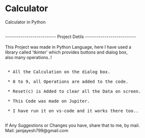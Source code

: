 # Calculator
Calculator in Python

<br>
-------------------------- Project Detils --------------------------<br>
<br>This Project was made in Python Language, here I have used a<br>
library called 'tkinter' which provides buttons and dialog box,<br>
also many operations..!
<br>
<br><pre> * All the Calculation on the dialog box.
<br> * 0 to 9, all Operations are added to the code.
<br> * Reset(c) is Added to clear all the Data on screen.
<br> * This Code was made on Jupiter.
<br> * I have run it on vs-code and it works there too..</pre>
<br>
If Any Suggestions or Changes you have, share that to me, by mail.<br>
Mail: jainjayesh799@gmail.com
